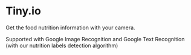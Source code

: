 # Tiny.io

Get the food nutrition information with your camera.

Supported with Google Image Recognition and Google Text Recognition (with our nutrition labels detection algorithm)
